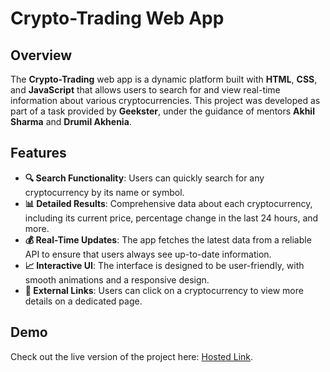 # Crypto-Trading Web App

## Overview
The **Crypto-Trading** web app is a dynamic platform built with **HTML**, **CSS**, and **JavaScript** that allows users to search for and view real-time information about various cryptocurrencies. This project was developed as part of a task provided by **Geekster**, under the guidance of mentors **Akhil Sharma** and **Drumil Akhenia**.

## Features
- **🔍 Search Functionality**: Users can quickly search for any cryptocurrency by its name or symbol.
- **📊 Detailed Results**: Comprehensive data about each cryptocurrency, including its current price, percentage change in the last 24 hours, and more.
- **💰 Real-Time Updates**: The app fetches the latest data from a reliable API to ensure that users always see up-to-date information.
- **📈 Interactive UI**: The interface is designed to be user-friendly, with smooth animations and a responsive design.
- **🔗 External Links**: Users can click on a cryptocurrency to view more details on a dedicated page.

## Demo
Check out the live version of the project here: [Hosted Link](https://shivamnamdev0007.github.io/JS-assign-20-21/CriptoCoins-Project).



